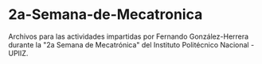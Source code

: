 # 2a-Semana-de-Mecatronica
Archivos para las actividades impartidas por Fernando González-Herrera durante la "2a Semana de Mecatrónica" del Instituto Politécnico Nacional - UPIIZ. 
